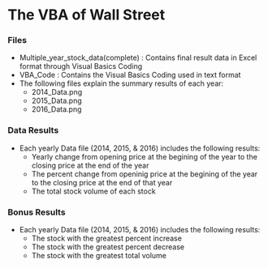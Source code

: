 # The VBA of Wall Street

### Files
 * Multiple_year_stock_data(complete) : Contains final result data in Excel format through Visual Basics Coding
 * VBA_Code : Contains the Visual Basics Coding used in text format
 * The following files explain the summary results of each year:
    * 2014_Data.png
    * 2015_Data.png
    * 2016_Data.png

### Data Results
  * Each yearly Data file (2014, 2015, & 2016) includes the following results:
    * Yearly change from opening price at the begining of the year to the closing price at the end of the year
    * The percent change from openinig price at the begining of the year to the closing price at the end of that year
    * The total stock volume of each stock
### Bonus Results
   * Each yearly Data file (2014, 2015, & 2016) includes the following results:
      * The stock with the greatest percent increase
      * The stock with the greatest percent decrease
      * The stock with the greatest total volume
  

